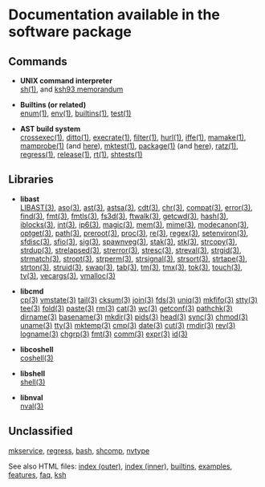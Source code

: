 # Documentation available in the software package

## Commands

-   **UNIX command interpreter** \
    [sh(1)](https://github.com/ksh-community/ksh/blob/master/src/cmd/ksh93/sh.1),
    and [ksh93 memorandum](https://github.com/ksh-community/ksh/blob/master/src/cmd/ksh93/sh.memo)

-   **Builtins (or related)** \
    [enum(1)](https://github.com/ksh-community/ksh/blob/master/src/cmd/ksh93/bltins/enum.c),
    [env(1)](https://github.com/ksh-community/ksh/blob/master/docs/ksh/scripts/env.txt),
    [builtins(1)](https://github.com/ksh-community/ksh/blob/master/src/cmd/ksh93/data/builtins.c),
    [test(1)](https://github.com/ksh-community/ksh/blob/master/src/cmd/ksh93/data/testops.c)

-   **AST build system** \
    [crossexec(1)](https://github.com/ksh-community/ksh/blob/master/src/cmd/INIT/crossexec.sh),
    [ditto(1)](https://github.com/ksh-community/ksh/blob/master/src/cmd/INIT/ditto.sh),
    [execrate(1)](https://github.com/ksh-community/ksh/blob/master/src/cmd/INIT/execrate.sh),
    [filter(1)](https://github.com/ksh-community/ksh/blob/master/src/cmd/INIT/filter.sh),
    [hurl(1)](https://github.com/ksh-community/ksh/blob/master/src/cmd/INIT/hurl.sh),
    [iffe(1)](https://github.com/ksh-community/ksh/blob/master/src/cmd/INIT/iffe.sh),
    [mamake(1)](https://github.com/ksh-community/ksh/blob/master/src/cmd/INIT/mamake.c),
    [mamprobe(1)](https://github.com/ksh-community/ksh/blob/master/src/cmd/INIT/mamprobe.sh)
    (and [here](https://github.com/ksh-community/ksh/blob/master/bin/mamprobe)),
    [mktest(1)](https://github.com/ksh-community/ksh/blob/master/src/cmd/INIT/mktest.sh),
    [package(1)](https://github.com/ksh-community/ksh/blob/master/src/cmd/INIT/package.sh)
    (and [here](https://github.com/ksh-community/ksh/blob/master/bin/package)),
    [ratz(1)](https://github.com/ksh-community/ksh/blob/master/src/cmd/INIT/ratz.c),
    [regress(1)](https://github.com/ksh-community/ksh/blob/master/src/cmd/INIT/regress.sh),
    [release(1)](https://github.com/ksh-community/ksh/blob/master/src/cmd/INIT/release.c),
    [rt(1)](https://github.com/ksh-community/ksh/blob/master/src/cmd/INIT/rt.sh),
    [shtests(1)](https://github.com/ksh-community/ksh/blob/master/src/cmd/ksh93/tests/shtests)

## Libraries

-   **libast** \
    [LIBAST(3)](https://github.com/ksh-community/ksh/blob/master/src/lib/libast/man/LIBAST.3),
    [aso(3)](https://github.com/ksh-community/ksh/blob/master/src/lib/libast/man/aso.3),
    [ast(3)](https://github.com/ksh-community/ksh/blob/master/src/lib/libast/man/ast.3),
    [astsa(3)](https://github.com/ksh-community/ksh/blob/master/src/lib/libast/man/astsa.3),
    [cdt(3)](https://github.com/ksh-community/ksh/blob/master/src/lib/libast/man/cdt.3),
    [chr(3)](https://github.com/ksh-community/ksh/blob/master/src/lib/libast/man/chr.3),
    [compat(3)](https://github.com/ksh-community/ksh/blob/master/src/lib/libast/man/compat.3),
    [error(3)](https://github.com/ksh-community/ksh/blob/master/src/lib/libast/man/error.3),
    [find(3)](https://github.com/ksh-community/ksh/blob/master/src/lib/libast/man/find.3),
    [fmt(3)](https://github.com/ksh-community/ksh/blob/master/src/lib/libast/man/fmt.3),
    [fmtls(3)](https://github.com/ksh-community/ksh/blob/master/src/lib/libast/man/fmtls.3),
    [fs3d(3)](https://github.com/ksh-community/ksh/blob/master/src/lib/libast/man/fs3d.3),
    [ftwalk(3)](https://github.com/ksh-community/ksh/blob/master/src/lib/libast/man/ftwalk.3),
    [getcwd(3)](https://github.com/ksh-community/ksh/blob/master/src/lib/libast/man/getcwd.3),
    [hash(3)](https://github.com/ksh-community/ksh/blob/master/src/lib/libast/man/hash.3),
    [iblocks(3)](https://github.com/ksh-community/ksh/blob/master/src/lib/libast/man/iblocks.3),
    [int(3)](https://github.com/ksh-community/ksh/blob/master/src/lib/libast/man/int.3),
    [ip6(3)](https://github.com/ksh-community/ksh/blob/master/src/lib/libast/man/ip6.3),
    [magic(3)](https://github.com/ksh-community/ksh/blob/master/src/lib/libast/man/magic.3),
    [mem(3)](https://github.com/ksh-community/ksh/blob/master/src/lib/libast/man/mem.3),
    [mime(3)](https://github.com/ksh-community/ksh/blob/master/src/lib/libast/man/mime.3),
    [modecanon(3)](https://github.com/ksh-community/ksh/blob/master/src/lib/libast/man/modecanon.3),
    [optget(3)](https://github.com/ksh-community/ksh/blob/master/src/lib/libast/man/optget.3),
    [path(3)](https://github.com/ksh-community/ksh/blob/master/src/lib/libast/man/path.3),
    [preroot(3)](https://github.com/ksh-community/ksh/blob/master/src/lib/libast/man/preroot.3),
    [proc(3)](https://github.com/ksh-community/ksh/blob/master/src/lib/libast/man/proc.3),
    [re(3)](https://github.com/ksh-community/ksh/blob/master/src/lib/libast/man/re.3),
    [regex(3)](https://github.com/ksh-community/ksh/blob/master/src/lib/libast/man/regex.3),
    [setenviron(3)](https://github.com/ksh-community/ksh/blob/master/src/lib/libast/man/setenviron.3),
    [sfdisc(3)](https://github.com/ksh-community/ksh/blob/master/src/lib/libast/man/sfdisc.3),
    [sfio(3)](https://github.com/ksh-community/ksh/blob/master/src/lib/libast/man/sfio.3),
    [sig(3)](https://github.com/ksh-community/ksh/blob/master/src/lib/libast/man/sig.3),
    [spawnveg(3)](https://github.com/ksh-community/ksh/blob/master/src/lib/libast/man/spawnveg.3),
    [stak(3)](https://github.com/ksh-community/ksh/blob/master/src/lib/libast/man/stak.3),
    [stk(3)](https://github.com/ksh-community/ksh/blob/master/src/lib/libast/man/stk.3),
    [strcopy(3)](https://github.com/ksh-community/ksh/blob/master/src/lib/libast/man/strcopy.3),
    [strdup(3)](https://github.com/ksh-community/ksh/blob/master/src/lib/libast/man/strdup.3),
    [strelapsed(3)](https://github.com/ksh-community/ksh/blob/master/src/lib/libast/man/strelapsed.3),
    [strerror(3)](https://github.com/ksh-community/ksh/blob/master/src/lib/libast/man/strerror.3),
    [stresc(3)](https://github.com/ksh-community/ksh/blob/master/src/lib/libast/man/stresc.3),
    [streval(3)](https://github.com/ksh-community/ksh/blob/master/src/lib/libast/man/streval.3),
    [strgid(3)](https://github.com/ksh-community/ksh/blob/master/src/lib/libast/man/strgid.3),
    [strmatch(3)](https://github.com/ksh-community/ksh/blob/master/src/lib/libast/man/strmatch.3),
    [stropt(3)](https://github.com/ksh-community/ksh/blob/master/src/lib/libast/man/stropt.3),
    [strperm(3)](https://github.com/ksh-community/ksh/blob/master/src/lib/libast/man/strperm.3),
    [strsignal(3)](https://github.com/ksh-community/ksh/blob/master/src/lib/libast/man/strsignal.3),
    [strsort(3)](https://github.com/ksh-community/ksh/blob/master/src/lib/libast/man/strsort.3),
    [strtape(3)](https://github.com/ksh-community/ksh/blob/master/src/lib/libast/man/strtape.3),
    [strton(3)](https://github.com/ksh-community/ksh/blob/master/src/lib/libast/man/strton.3),
    [struid(3)](https://github.com/ksh-community/ksh/blob/master/src/lib/libast/man/struid.3),
    [swap(3)](https://github.com/ksh-community/ksh/blob/master/src/lib/libast/man/swap.3),
    [tab(3)](https://github.com/ksh-community/ksh/blob/master/src/lib/libast/man/tab.3),
    [tm(3)](https://github.com/ksh-community/ksh/blob/master/src/lib/libast/man/tm.3),
    [tmx(3)](https://github.com/ksh-community/ksh/blob/master/src/lib/libast/man/tmx.3),
    [tok(3)](https://github.com/ksh-community/ksh/blob/master/src/lib/libast/man/tok.3),
    [touch(3)](https://github.com/ksh-community/ksh/blob/master/src/lib/libast/man/touch.3),
    [tv(3)](https://github.com/ksh-community/ksh/blob/master/src/lib/libast/man/tv.3),
    [vecargs(3)](https://github.com/ksh-community/ksh/blob/master/src/lib/libast/man/vecargs.3),
    [vmalloc(3)](https://github.com/ksh-community/ksh/blob/master/src/lib/libast/man/vmalloc.3)

-   **libcmd** \
    [cp(3)](https://github.com/ksh-community/ksh/blob/master/src/lib/libcmd/cp.c)
    [vmstate(3)](https://github.com/ksh-community/ksh/blob/master/src/lib/libcmd/vmstate.c)
    [tail(3)](https://github.com/ksh-community/ksh/blob/master/src/lib/libcmd/tail.c)
    [cksum(3)](https://github.com/ksh-community/ksh/blob/master/src/lib/libcmd/cksum.c)
    [join(3)](https://github.com/ksh-community/ksh/blob/master/src/lib/libcmd/join.c)
    [fds(3)](https://github.com/ksh-community/ksh/blob/master/src/lib/libcmd/fds.c)
    [uniq(3)](https://github.com/ksh-community/ksh/blob/master/src/lib/libcmd/uniq.c)
    [mkfifo(3)](https://github.com/ksh-community/ksh/blob/master/src/lib/libcmd/mkfifo.c)
    [stty(3)](https://github.com/ksh-community/ksh/blob/master/src/lib/libcmd/stty.c)
    [tee(3)](https://github.com/ksh-community/ksh/blob/master/src/lib/libcmd/tee.c)
    [fold(3)](https://github.com/ksh-community/ksh/blob/master/src/lib/libcmd/fold.c)
    [paste(3)](https://github.com/ksh-community/ksh/blob/master/src/lib/libcmd/paste.c)
    [rm(3)](https://github.com/ksh-community/ksh/blob/master/src/lib/libcmd/rm.c)
    [cat(3)](https://github.com/ksh-community/ksh/blob/master/src/lib/libcmd/cat.c)
    [wc(3)](https://github.com/ksh-community/ksh/blob/master/src/lib/libcmd/wc.c)
    [getconf(3)](https://github.com/ksh-community/ksh/blob/master/src/lib/libcmd/getconf.c)
    [pathchk(3)](https://github.com/ksh-community/ksh/blob/master/src/lib/libcmd/pathchk.c)
    [dirname(3)](https://github.com/ksh-community/ksh/blob/master/src/lib/libcmd/dirname.c)
    [basename(3)](https://github.com/ksh-community/ksh/blob/master/src/lib/libcmd/basename.c)
    [mkdir(3)](https://github.com/ksh-community/ksh/blob/master/src/lib/libcmd/mkdir.c)
    [pids(3)](https://github.com/ksh-community/ksh/blob/master/src/lib/libcmd/pids.c)
    [head(3)](https://github.com/ksh-community/ksh/blob/master/src/lib/libcmd/head.c)
    [sync(3)](https://github.com/ksh-community/ksh/blob/master/src/lib/libcmd/sync.c)
    [chmod(3)](https://github.com/ksh-community/ksh/blob/master/src/lib/libcmd/chmod.c)
    [uname(3)](https://github.com/ksh-community/ksh/blob/master/src/lib/libcmd/uname.c)
    [tty(3)](https://github.com/ksh-community/ksh/blob/master/src/lib/libcmd/tty.c)
    [mktemp(3)](https://github.com/ksh-community/ksh/blob/master/src/lib/libcmd/mktemp.c)
    [cmp(3)](https://github.com/ksh-community/ksh/blob/master/src/lib/libcmd/cmp.c)
    [date(3)](https://github.com/ksh-community/ksh/blob/master/src/lib/libcmd/date.c)
    [cut(3)](https://github.com/ksh-community/ksh/blob/master/src/lib/libcmd/cut.c)
    [rmdir(3)](https://github.com/ksh-community/ksh/blob/master/src/lib/libcmd/rmdir.c)
    [rev(3)](https://github.com/ksh-community/ksh/blob/master/src/lib/libcmd/rev.c)
    [logname(3)](https://github.com/ksh-community/ksh/blob/master/src/lib/libcmd/logname.c)
    [chgrp(3)](https://github.com/ksh-community/ksh/blob/master/src/lib/libcmd/chgrp.c)
    [fmt(3)](https://github.com/ksh-community/ksh/blob/master/src/lib/libcmd/fmt.c)
    [comm(3)](https://github.com/ksh-community/ksh/blob/master/src/lib/libcmd/comm.c)
    [expr(3)](https://github.com/ksh-community/ksh/blob/master/src/lib/libcmd/expr.c)
    [id(3)](https://github.com/ksh-community/ksh/blob/master/src/lib/libcmd/id.c)

-   **libcoshell** \
    [coshell(3)](https://github.com/ksh-community/ksh/blob/master/src/lib/libcoshell/coshell.3)

-   **libshell** \
    [shell(3)](https://github.com/ksh-community/ksh/blob/master/src/cmd/ksh93/shell.3)

-   **libnval** \
    [nval(3)](https://github.com/ksh-community/ksh/blob/master/src/cmd/ksh93/nval.3)

## Unclassified

[mkservice](https://github.com/ksh-community/ksh/blob/master/src/cmd/ksh93/bltins/mkservice.c),
[regress](https://github.com/ksh-community/ksh/blob/master/src/cmd/ksh93/bltins/regress.c),
[bash](https://github.com/ksh-community/ksh/blob/master/src/cmd/ksh93/sh/bash.c),
[shcomp](https://github.com/ksh-community/ksh/blob/master/src/cmd/ksh93/sh/shcomp.c),
[nvtype](https://github.com/ksh-community/ksh/blob/master/src/cmd/ksh93/sh/nvtype.c)

See also HTML files:
[index (outer)](https://github.com/ksh-community/ksh/blob/master/docs/index.html),
[index (inner)](https://github.com/ksh-community/ksh/blob/master/docs/ksh/index.html),
[builtins](https://github.com/ksh-community/ksh/blob/master/docs/ksh/builtins.html),
[examples](https://github.com/ksh-community/ksh/blob/master/docs/ksh/examples.html),
[features](https://github.com/ksh-community/ksh/blob/master/docs/ksh/features.html),
[faq](https://github.com/ksh-community/ksh/blob/master/docs/ksh/faq.html),
[ksh](https://github.com/ksh-community/ksh/blob/master/docs/ksh/ksh.html)
